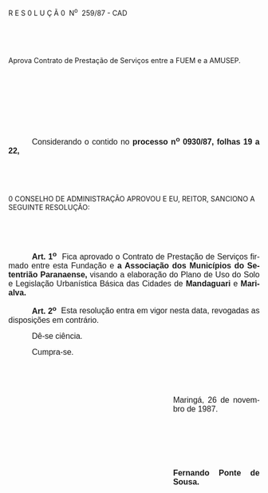 <body lang=PT-BR style='tab-interval:35.4pt'>

<div class=Section1>

<p class=MsoTitle><span style='mso-ansi-language:PT-BR'>R E S 0 L U Ç Ã 0<span
style="mso-spacerun: yes">  </span>N<sup>o</sup><span style="mso-spacerun:
yes">  </span>259/87 - CAD<o:p></o:p></span></p>

<p class=MsoNormal style='text-align:justify'><b style='mso-bidi-font-weight:
normal'><span style='font-size:12.0pt;mso-bidi-font-size:10.0pt;font-family:
Arial'><![if !supportEmptyParas]>&nbsp;<![endif]><o:p></o:p></span></b></p>

<p class=MsoNormal style='text-align:justify'><b style='mso-bidi-font-weight:
normal'><span style='font-size:12.0pt;mso-bidi-font-size:10.0pt;font-family:
Arial'><![if !supportEmptyParas]>&nbsp;<![endif]><o:p></o:p></span></b></p>

<p class=MsoBodyTextIndent>Aprova Contrato de Prestação de Serviços entre a
FUEM e a AMUSEP.</p>

<p class=MsoNormal style='text-align:justify'><span style='font-size:12.0pt;
mso-bidi-font-size:10.0pt;font-family:Arial'><![if !supportEmptyParas]>&nbsp;<![endif]><o:p></o:p></span></p>

<p class=MsoNormal style='text-align:justify'><span style='font-size:12.0pt;
mso-bidi-font-size:10.0pt;font-family:Arial'><![if !supportEmptyParas]>&nbsp;<![endif]><o:p></o:p></span></p>

<p class=MsoNormal style='text-align:justify'><span style='font-size:12.0pt;
mso-bidi-font-size:10.0pt;font-family:Arial'><![if !supportEmptyParas]>&nbsp;<![endif]><o:p></o:p></span></p>

<p class=MsoNormal style='text-align:justify'><span style='font-size:12.0pt;
mso-bidi-font-size:10.0pt;font-family:Arial'><![if !supportEmptyParas]>&nbsp;<![endif]><o:p></o:p></span></p>

<p class=MsoNormal style='text-align:justify;text-indent:35.4pt'><span
style='font-size:12.0pt;mso-bidi-font-size:10.0pt;font-family:Arial'>Considerando
o contido no <b>processo n<sup>o</sup> 0930/87, folhas 19 a 22,</b><o:p></o:p></span></p>

<p class=MsoNormal style='text-align:justify'><span style='font-size:12.0pt;
mso-bidi-font-size:10.0pt;font-family:Arial'><![if !supportEmptyParas]>&nbsp;<![endif]><o:p></o:p></span></p>

<p class=MsoNormal style='text-align:justify'><span style='font-size:12.0pt;
mso-bidi-font-size:10.0pt;font-family:Arial'><![if !supportEmptyParas]>&nbsp;<![endif]><o:p></o:p></span></p>

<p class=MsoBodyTextIndent2>0 CONSELHO DE ADMINISTRAÇÃO APROVOU E EU, REITOR,
SANCIONO A SEGUINTE RESOLUÇÃO:</p>

<p class=MsoNormal style='text-align:justify'><span style='font-size:12.0pt;
mso-bidi-font-size:10.0pt;font-family:Arial'><![if !supportEmptyParas]>&nbsp;<![endif]><o:p></o:p></span></p>

<p class=MsoNormal style='text-align:justify'><span style='font-size:12.0pt;
mso-bidi-font-size:10.0pt;font-family:Arial'><![if !supportEmptyParas]>&nbsp;<![endif]><o:p></o:p></span></p>

<p class=MsoNormal style='text-align:justify;text-indent:35.4pt'><b><span
style='font-size:12.0pt;mso-bidi-font-size:10.0pt;font-family:Arial'>Art. 1<sup>o</sup></span></b><span
style='font-size:12.0pt;mso-bidi-font-size:10.0pt;font-family:Arial'><span
style="mso-spacerun: yes">  </span>Fica aprovado o Contrato de Prestação de
Serviços firmado entre esta Fundação e <b style='mso-bidi-font-weight:normal'>a
Associação dos Municípios do Setentrião Paranaense, </b>visando a elaboração do
Plano de Uso do Solo e Legislação Urbanística Básica das Cidades de <b
style='mso-bidi-font-weight:normal'>Mandaguari </b>e <b style='mso-bidi-font-weight:
normal'>Marialva.<o:p></o:p></b></span></p>

<p class=MsoNormal style='text-align:justify;text-indent:35.4pt'><b><span
style='font-size:12.0pt;mso-bidi-font-size:10.0pt;font-family:Arial'>Art. 2<sup>o</sup></span></b><span
style='font-size:12.0pt;mso-bidi-font-size:10.0pt;font-family:Arial'><span
style="mso-spacerun: yes">  </span>Esta resolução entra em vigor nesta data,
revogadas as disposições em contrário.<o:p></o:p></span></p>

<p class=MsoNormal style='text-align:justify;text-indent:35.4pt'><span
style='font-size:12.0pt;mso-bidi-font-size:10.0pt;font-family:Arial'>Dê-se
ciência.<o:p></o:p></span></p>

<p class=MsoNormal style='text-align:justify;text-indent:35.4pt'><span
style='font-size:12.0pt;mso-bidi-font-size:10.0pt;font-family:Arial'>Cumpra-se.<o:p></o:p></span></p>

<p class=MsoNormal style='text-align:justify'><span style='font-size:12.0pt;
mso-bidi-font-size:10.0pt;font-family:Arial'><![if !supportEmptyParas]>&nbsp;<![endif]><o:p></o:p></span></p>

<p class=MsoNormal style='text-align:justify'><span style='font-size:12.0pt;
mso-bidi-font-size:10.0pt;font-family:Arial'><![if !supportEmptyParas]>&nbsp;<![endif]><o:p></o:p></span></p>

<p class=MsoNormal style='margin-left:247.8pt;text-align:justify'><span
style='font-size:12.0pt;mso-bidi-font-size:10.0pt;font-family:Arial'>Maringá,
26 de novembro de 1987.<o:p></o:p></span></p>

<p class=MsoNormal style='margin-left:247.8pt;text-align:justify'><span
style='font-size:12.0pt;mso-bidi-font-size:10.0pt;font-family:Arial'><![if !supportEmptyParas]>&nbsp;<![endif]><o:p></o:p></span></p>

<p class=MsoNormal style='margin-left:247.8pt;text-align:justify'><span
style='font-size:12.0pt;mso-bidi-font-size:10.0pt;font-family:Arial'><![if !supportEmptyParas]>&nbsp;<![endif]><o:p></o:p></span></p>

<p class=MsoNormal style='margin-left:247.8pt;text-align:justify'><span
style='font-size:12.0pt;mso-bidi-font-size:10.0pt;font-family:Arial'><![if !supportEmptyParas]>&nbsp;<![endif]><o:p></o:p></span></p>

<p class=MsoNormal style='margin-left:247.8pt;text-align:justify'><b><span
style='font-size:12.0pt;mso-bidi-font-size:10.0pt;font-family:Arial'>Fernando
Ponte de Sousa.<o:p></o:p></span></b></p>

</div>

</body>
